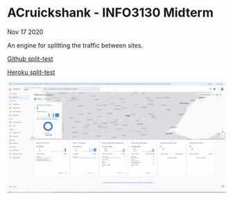 

# ACruickshank - INFO3130 Midterm 
Nov 17 2020

An engine for splitting the traffic between sites.

<a href="https://github.com/cyrostims/split-test" target="_blank">Github split-test</a>

<a href="https://info3130ajc20201117.herokuapp.com/" target="_blank">Heroku split-test</a>

<img src="Screenshot/Analytics.PNG">

